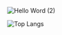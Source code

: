 ![Hello Word (2)](https://github.com/user-attachments/assets/b27d883e-6766-4d80-9909-8b4fb789725d)

![Top Langs](https://github-readme-stats.vercel.app/api/top-langs/?username=anuraghazra&hide_progress=true)
